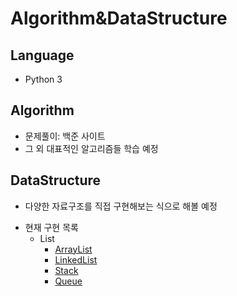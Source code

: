# Algorithm&DataStructure

## Language
* Python 3

## Algorithm
* 문제풀이: 백준 사이트
* 그 외 대표적인 알고리즘들 학습 예정

## DataStructure
* 다양한 자료구조를 직접 구현해보는 식으로 해볼 예정
- 현재 구현 목록
    - List
        - [ArrayList](https://github.com/lcw3176/Algorithm-DataStructure/tree/master/dataStructure/ArrayList) 
        - [LinkedList](https://github.com/lcw3176/Algorithm-DataStructure/tree/master/dataStructure/LinkedList) 
        - [Stack](https://github.com/lcw3176/Algorithm-DataStructure/tree/master/dataStructure/Stack) 
        - [Queue](https://github.com/lcw3176/Algorithm-DataStructure/tree/master/dataStructure/Queue)